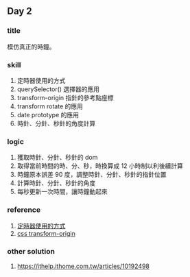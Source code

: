 ## Day 2

### title 
模仿真正的時鐘。

### skill
1. 定時器使用的方式
2. querySelector() 選擇器的應用
3. transform-origin 指針的參考點座標
4. transform rotate 的應用
5. date prototype 的應用
6. 時針、分針、秒針的角度計算

### logic 
1. 獲取時針、分針、秒針的 dom
2. 取得當前時間的時、分、秒，時換算成 12 小時制以利後續計算
3. 時鐘原本誤差 90 度，調整時針、分針、秒針的指針位置
4. 計算時針、分針、秒針的角度
5. 每秒更新一次時間，讓時鐘動起來

### reference
1. [定時器使用的方式](https://kuro.tw/posts/2019/02/23/%E8%AB%87%E8%AB%87-JavaScript-%E7%9A%84-setTimeout-%E8%88%87-setInterval/)
2. [css transform-origin](https://juejin.cn/post/6844903780937367565)

### other solution
1. https://ithelp.ithome.com.tw/articles/10192498

